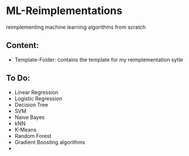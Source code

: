 # ML-Reimplementations
reimplementing machine learning algorithms from scratch

## Content:
  * Template-Folder: contains the template for my reimplementation sytle
  
## To Do:
  * Linear Regression
  * Logistic Regression
  * Decision Tree
  * SVM
  * Naive Bayes
  * kNN
  * K-Means
  * Random Forest
  * Gradient Boosting algorithms
  * 
  
